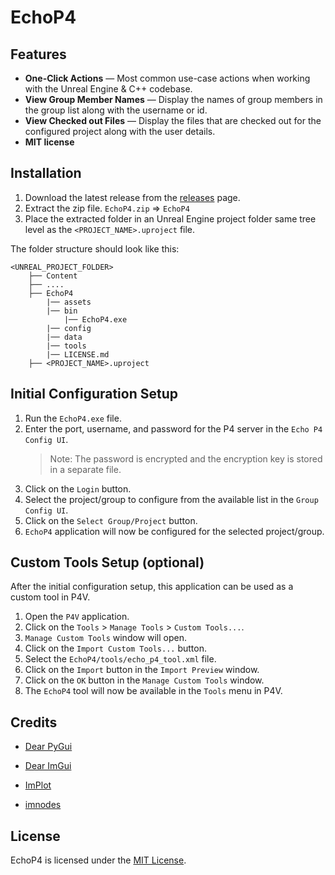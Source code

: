 # EchoP4

## Features  
- **One-Click Actions** —  Most common use-case actions when working with the Unreal Engine & C++ codebase.
- **View Group Member Names** — Display the names of group members in the group list along with the username or id.
- **View Checked out Files** — Display the files that are checked out for the configured project along with the user details.
- **MIT license**

## Installation
1. Download the latest release from the [releases](https://github.com/shankarsiddharth/EchoP4/releases) page.
2. Extract the zip file. `EchoP4.zip` => `EchoP4`
3. Place the extracted folder in an Unreal Engine project folder same tree level as the `<PROJECT_NAME>.uproject` file.

The folder structure should look like this:
```
<UNREAL_PROJECT_FOLDER>
    ├── Content
    ├── ....
    ├── EchoP4
        |── assets
        |── bin
            |── EchoP4.exe
        |── config
        |── data
        |── tools
        |── LICENSE.md
    ├── <PROJECT_NAME>.uproject
```

## Initial Configuration Setup
1. Run the `EchoP4.exe` file.
2. Enter the port, username, and password for the P4 server in the `Echo P4 Config UI`.
   > Note: The password is encrypted and the encryption key is stored in a separate file.
3. Click on the `Login` button.
4. Select the project/group to configure from the available list in the `Group Config UI`.
5. Click on the `Select Group/Project` button.   
6. `EchoP4` application will now be configured for the selected project/group.

## Custom Tools Setup (optional)
After the initial configuration setup, this application can be used as a custom tool in P4V.
1. Open the `P4V` application.
2. Click on the `Tools` > `Manage Tools` > `Custom Tools...`.
3. `Manage Custom Tools` window will open.
4. Click on the `Import Custom Tools...` button.
5. Select the `EchoP4/tools/echo_p4_tool.xml` file.
6. Click on the `Import` button in the `Import Preview` window.
7. Click on the `OK` button in the `Manage Custom Tools` window.
8. The `EchoP4` tool will now be available in the `Tools` menu in P4V.


## Credits

- [Dear PyGui](https://github.com/hoffstadt/DearPyGui)

- [Dear ImGui](https://github.com/ocornut/imgui)

- [ImPlot](https://github.com/epezent/implot)

- [imnodes](https://github.com/Nelarius/imnodes)

## License
EchoP4 is licensed under the [MIT License](https://github.com/shankarsiddharth/EchoP4/blob/main/LICENSE.md).

